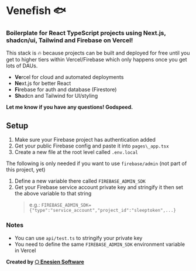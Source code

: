 # Venefish 🐟

### Boilerplate for React TypeScript projects using Next.js, shadcn/ui, Tailwind and Firebase on Vercel!

This stack is 🔥 because projects can be built and deployed for free until you get to higher tiers within Vercel/Firebase which only happens once you get lots of DAUs.

- **Ve**rcel for cloud and automated deployments
- **Ne**xt.js for better React
- **Fi**rebase for auth and database (Firestore)
- **Sh**adcn and Tailwind for UI/styling

**Let me know if you have any questions! Godspeed.**

## Setup

1. Make sure your Firebase project has authentication added
1. Get your public Firebase config and paste it into `pages\_app.tsx`
1. Create a new file at the root level called `.env.local`

The following is only needed if you want to use `firebase/admin` (not part of this project, yet)

1. Define a new variable there called `FIREBASE_ADMIN_SDK`
1. Get your Firebase service account private key and stringify it then set the above variable to that string
   > e.g.: `FIREBASE_ADMIN_SDK={"type":"service_account","project_id":"sleeptoken",...}`

### Notes

- You can use `api/test.ts` to stringify your private key
- You need to define the same `FIREBASE_ADMIN_SDK` environment variable in Vercel

**Created by [⬡ Enesien Software](https://enesien.com)**
